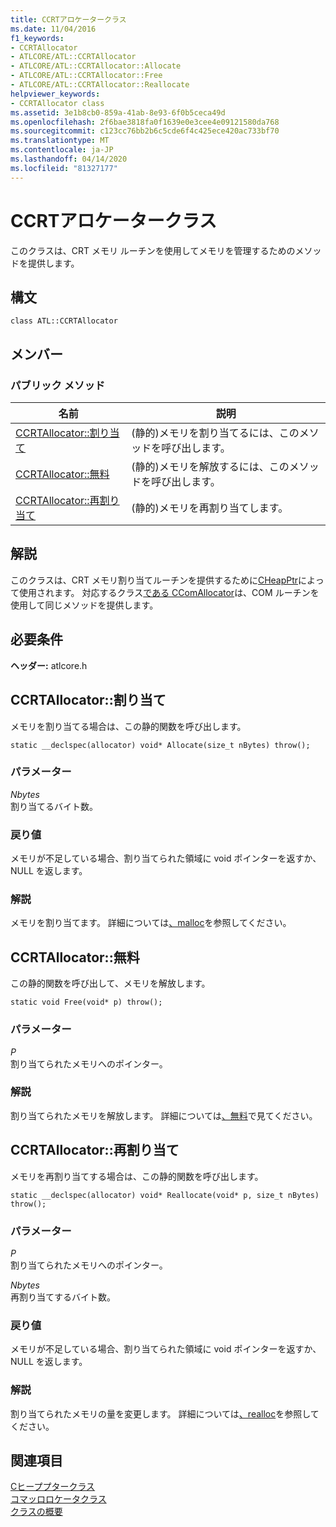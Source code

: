 ```yaml
---
title: CCRTアロケータークラス
ms.date: 11/04/2016
f1_keywords:
- CCRTAllocator
- ATLCORE/ATL::CCRTAllocator
- ATLCORE/ATL::CCRTAllocator::Allocate
- ATLCORE/ATL::CCRTAllocator::Free
- ATLCORE/ATL::CCRTAllocator::Reallocate
helpviewer_keywords:
- CCRTAllocator class
ms.assetid: 3e1b8cb0-859a-41ab-8e93-6f0b5ceca49d
ms.openlocfilehash: 2f6bae3818fa0f1639e0e3cee4e09121580da768
ms.sourcegitcommit: c123cc76bb2b6c5cde6f4c425ece420ac733bf70
ms.translationtype: MT
ms.contentlocale: ja-JP
ms.lasthandoff: 04/14/2020
ms.locfileid: "81327177"
---
```

# <a name="ccrtallocator-class"></a>CCRTアロケータークラス

このクラスは、CRT メモリ ルーチンを使用してメモリを管理するためのメソッドを提供します。

## <a name="syntax"></a>構文

```
class ATL::CCRTAllocator
```

## <a name="members"></a>メンバー

### <a name="public-methods"></a>パブリック メソッド

|名前|説明|
|----------|-----------------|
|[CCRTAllocator::割り当て](#allocate)|(静的)メモリを割り当てるには、このメソッドを呼び出します。|
|[CCRTAllocator::無料](#free)|(静的)メモリを解放するには、このメソッドを呼び出します。|
|[CCRTAllocator::再割り当て](#reallocate)|(静的)メモリを再割り当てします。|

## <a name="remarks"></a>解説

このクラスは、CRT メモリ割り当てルーチンを提供するために[CHeapPtr](../../atl/reference/cheapptr-class.md)によって使用されます。 対応するクラス[である CComAllocator](../../atl/reference/ccomallocator-class.md)は、COM ルーチンを使用して同じメソッドを提供します。

## <a name="requirements"></a>必要条件

**ヘッダー:** atlcore.h

## <a name="ccrtallocatorallocate"></a><a name="allocate"></a>CCRTAllocator::割り当て

メモリを割り当てる場合は、この静的関数を呼び出します。

```
static __declspec(allocator) void* Allocate(size_t nBytes) throw();
```

### <a name="parameters"></a>パラメーター

*Nbytes*<br/>
割り当てるバイト数。

### <a name="return-value"></a>戻り値

メモリが不足している場合、割り当てられた領域に void ポインターを返すか、NULL を返します。

### <a name="remarks"></a>解説

メモリを割り当てます。 詳細については[、malloc](../../c-runtime-library/reference/malloc.md)を参照してください。

## <a name="ccrtallocatorfree"></a><a name="free"></a>CCRTAllocator::無料

この静的関数を呼び出して、メモリを解放します。

```
static void Free(void* p) throw();
```

### <a name="parameters"></a>パラメーター

*P*<br/>
割り当てられたメモリへのポインター。

### <a name="remarks"></a>解説

割り当てられたメモリを解放します。 詳細については[、無料](../../c-runtime-library/reference/free.md)で見てください。

## <a name="ccrtallocatorreallocate"></a><a name="reallocate"></a>CCRTAllocator::再割り当て

メモリを再割り当てする場合は、この静的関数を呼び出します。

```
static __declspec(allocator) void* Reallocate(void* p, size_t nBytes) throw();
```

### <a name="parameters"></a>パラメーター

*P*<br/>
割り当てられたメモリへのポインター。

*Nbytes*<br/>
再割り当てするバイト数。

### <a name="return-value"></a>戻り値

メモリが不足している場合、割り当てられた領域に void ポインターを返すか、NULL を返します。

### <a name="remarks"></a>解説

割り当てられたメモリの量を変更します。 詳細については[、realloc](../../c-runtime-library/reference/realloc.md)を参照してください。

## <a name="see-also"></a>関連項目

[Cヒーププタークラス](../../atl/reference/cheapptr-class.md)<br/>
[コマッロロケータクラス](../../atl/reference/ccomallocator-class.md)<br/>
[クラスの概要](../../atl/atl-class-overview.md)
